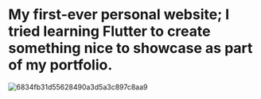 # My first-ever personal website; I tried learning Flutter to create something nice to showcase as part of my portfolio.



![6834fb31d55628490a3d5a3c897c8aa9](https://github.com/user-attachments/assets/6c5dcc11-1da4-4092-ac29-2a7a104ea7c9)
